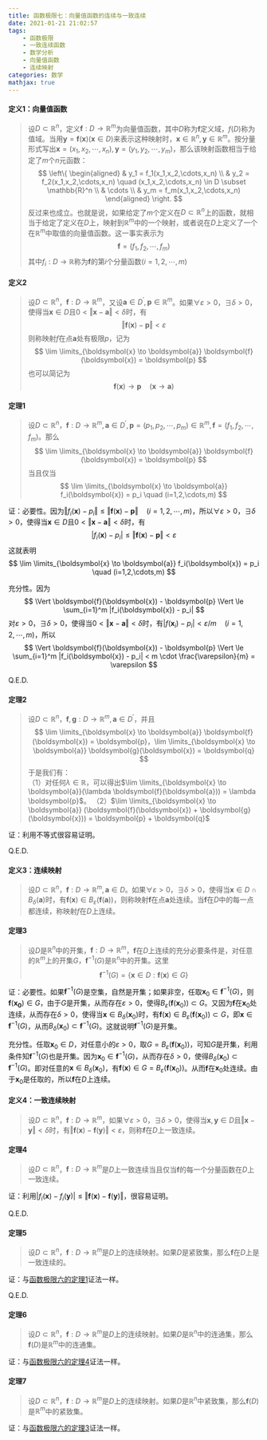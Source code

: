 ```yaml
---
title: 函数极限七：向量值函数的连续与一致连续
date: 2021-01-21 21:02:57
tags:
    - 函数极限
    - 一致连续函数
    - 数学分析
    - 向量值函数
    - 连续映射
categories: 数学
mathjax: true
---
```


#### 定义1：向量值函数
> 设$D \subset \mathbb{R}^n$，定义$\boldsymbol{f}: D \to \mathbb{R}^m$为向量值函数，其中$D$称为$\boldsymbol{f}$定义域，$f(D)$称为值域。当用$\boldsymbol{y} = \boldsymbol{f}(\boldsymbol{x})(\boldsymbol{x} \in D)$来表示这种映射时，$\boldsymbol{x} \in \mathbb{R}^n, \boldsymbol{y} \in \mathbb{R}^m$。按分量形式写出$\boldsymbol{x} = (x_1,x_2,\cdots,x_n), \boldsymbol{y}=(y_1,y_2,\cdots,y_m)$，那么该映射函数相当于给定了$m$个$n$元函数：
$$
\left\{
    \begin{aligned}
        & y_1 = f_1(x_1,x_2,\cdots,x_n) \\
        & y_2 = f_2(x_1,x_2,\cdots,x_n) \quad (x_1,x_2,\cdots,x_n) \in D \subset \mathbb{R}^n \\
        & \cdots \\
        & y_m = f_m(x_1,x_2,\cdots,x_n)
    \end{aligned}
\right.
$$
反过来也成立。也就是说，如果给定了$m$个定义在$D \subset \mathbb{R}^n$上的函数，就相当于给定了定义在$D$上，映射到$\mathbb{R}^m$中的一个映射，或者说在$D$上定义了一个在$\mathbb{R}^m$中取值的向量值函数。这一事实表示为
$$
    \boldsymbol{f} = (f_1,f_2,\cdots,f_m)
$$
其中$f_i: D \to \mathbb{R}$称为$\boldsymbol{f}$的第$i$个分量函数$(i=1,2,\cdots,m)$

<!--more-->

#### 定义2
> 设$D \subset \mathbb{R}^n$，$\boldsymbol{f}: D \to \mathbb{R}^m$，又设$\boldsymbol{a} \in D^\prime, \boldsymbol{p}\in \mathbb{R}^m$。如果$\forall \varepsilon > 0$，$\exists \delta > 0$，使得当$\boldsymbol{x} \in D$且$0 < \Vert \boldsymbol{x} - \boldsymbol{a} \Vert < \delta$时，有
$$
    \Vert \boldsymbol{f}(\boldsymbol{x}) - \boldsymbol{p} \Vert < \varepsilon
$$
则称映射$f$在点$\boldsymbol{a}$处有极限$p$，记为
$$
    \lim \limits_{\boldsymbol{x} \to \boldsymbol{a}} \boldsymbol{f}(\boldsymbol{x}) = \boldsymbol{p}
$$
也可以简记为
$$
    \boldsymbol{f}(\boldsymbol{x}) \to \boldsymbol{p} \quad (\boldsymbol{x} \to \boldsymbol{a})
$$


#### 定理1
> 设$D \subset \mathbb{R}^n$，$\boldsymbol{f}: D \to \mathbb{R}^m,\boldsymbol{a} \in D^\prime, \boldsymbol{p}=(p_1,p_2,\cdots,p_m)\in \mathbb{R}^m, \boldsymbol{f} = (f_1,f_2,\cdots,f_m)$。那么
$$
    \lim \limits_{\boldsymbol{x} \to \boldsymbol{a}} \boldsymbol{f}(\boldsymbol{x}) = \boldsymbol{p}
$$
当且仅当
$$
    \lim \limits_{\boldsymbol{x} \to \boldsymbol{a}} f_i(\boldsymbol{x}) = p_i \quad (i=1,2,\cdots,m)
$$

证：必要性。因为$\Vert f_i(\boldsymbol{x}) - p_i \Vert \le \Vert \boldsymbol{f}(\boldsymbol{x}) - \boldsymbol{p} \Vert \quad (i=1,2,\cdots,m)$，所以$\forall \varepsilon > 0$，$\exists \delta > 0$，使得当$\boldsymbol{x} \in D$且$0 < \Vert \boldsymbol{x} - \boldsymbol{a} \Vert < \delta$时，有
$$
    | f_i(\boldsymbol{x}) - p_i | \le \Vert \boldsymbol{f}(\boldsymbol{x}) - \boldsymbol{p} \Vert < \varepsilon
$$
这就表明
$$
    \lim \limits_{\boldsymbol{x} \to \boldsymbol{a}} f_i(\boldsymbol{x}) = p_i \quad (i=1,2,\cdots,m)
$$

充分性。因为
$$
    \Vert \boldsymbol{f}(\boldsymbol{x}) - \boldsymbol{p} \Vert \le \sum_{i=1}^m |f_i(\boldsymbol{x}) - p_i|
$$
对$\varepsilon > 0$，$\exists \delta > 0$，使得当$0 < \Vert \boldsymbol{x} - \boldsymbol{a} \Vert < \delta$时，有$|f(\boldsymbol{x}_i) - p_i| < \varepsilon / m \quad(i=1,2,\cdots,m)$，所以
$$
    \Vert \boldsymbol{f}(\boldsymbol{x}) - \boldsymbol{p} \Vert \le \sum_{i=1}^m |f_i(\boldsymbol{x}) - p_i| < m \cdot \frac{\varepsilon}{m} = \varepsilon
$$

Q.E.D.


#### 定理2
> 设$D \subset \mathbb{R}^n$，$\boldsymbol{f},\boldsymbol{g}: D \to \mathbb{R}^m,\boldsymbol{a} \in D^\prime$，并且
$$
    \lim \limits_{\boldsymbol{x} \to \boldsymbol{a}} \boldsymbol{f}(\boldsymbol{x}) = \boldsymbol{p}，\lim \limits_{\boldsymbol{x} \to \boldsymbol{a}} \boldsymbol{g}(\boldsymbol{x}) = \boldsymbol{q}
$$
于是我们有： <br/>
（1）对任何$\lambda \in \mathbb{R}$，可以得出$\lim \limits_{\boldsymbol{x} \to \boldsymbol{a}}(\lambda \boldsymbol{f}(\boldsymbol{a})) = \lambda \boldsymbol{p}$。
（2）$\lim \limits_{\boldsymbol{x} \to \boldsymbol{a}} (\boldsymbol{f}(\boldsymbol{x}) + \boldsymbol{g}(\boldsymbol{x})) = \boldsymbol{p} + \boldsymbol{q}$

证：利用不等式很容易证明。

Q.E.D.

#### 定义3：连续映射
> 设$D \subset \mathbb{R}^n$，$\boldsymbol{f}: D \to \mathbb{R}^m,\boldsymbol{a} \in D$。如果$\forall \varepsilon > 0$，$\exists \delta > 0$，使得当$\boldsymbol{x} \in D \cap B_\delta(\boldsymbol{a})$时，有$\boldsymbol{f}(\boldsymbol{x}) \in B_\varepsilon(\boldsymbol{f}(\boldsymbol{a}))$，则称映射$\boldsymbol{f}$在点$\boldsymbol{a}$处连续。当$\boldsymbol{f}$在$D$中的每一点都连续，称映射$f$在$D$上连续。


#### 定理3
> 设$D$是$\mathbb{R}^n$中的开集，$\boldsymbol{f}:D \to \mathbb{R}^m$，$\boldsymbol{f}$在$D$上连续的充分必要条件是，对任意的$\mathbb{R}^m$上的开集$G$，$\boldsymbol{f}^{-1}(G)$是$\mathbb{R}^n$中的开集。这里
$$
  \boldsymbol{f}^{-1}(G) = \{ \boldsymbol{x} \in D : \boldsymbol{f}(\boldsymbol{x}) \in G \}
$$

证：必要性。如果$\boldsymbol{f}^{-1}(G)$是空集，自然是开集；如果非空，任取$\boldsymbol{x}_0 \in \boldsymbol{f}^{-1}(G)$，则$\boldsymbol{f}(\boldsymbol{x_0}) \in G$，由于$G$是开集，从而存在$\varepsilon > 0$，使得$B_\varepsilon(\boldsymbol{f}(\boldsymbol{x}_0)) \subset G$。又因为$\boldsymbol{f}$在$\boldsymbol{x}_0$处连续，从而存在$\delta > 0$，使得当$\boldsymbol{x} \in B_\delta(\boldsymbol{x}_0)$时，有$\boldsymbol{f}(\boldsymbol{x}) \in B_\varepsilon(\boldsymbol{f}(\boldsymbol{x}_0)) \subset G$，即$\boldsymbol{x} \in \boldsymbol{f}^{-1}(G)$，从而$B_\delta(\boldsymbol{x}_0) \subset \boldsymbol{f}^{-1}(G)$。这就说明$\boldsymbol{f}^{-1}(G)$是开集。

充分性。任取$\boldsymbol{x}_0 \in D$，对任意小的$\varepsilon > 0$，取$G=B_\varepsilon(\boldsymbol{f}(\boldsymbol{x}_0))$，可知$G$是开集，利用条件知$\boldsymbol{f}^{-1}(G)$也是开集。因为$\boldsymbol{x}_0 \in \boldsymbol{f}^{-1}(G)$，从而存在$\delta > 0$，使得$B_\delta(\boldsymbol{x}_0) \subset \boldsymbol{f}^{-1}(G)$。即对任意的$\boldsymbol{x} \in B_\delta(\boldsymbol{x}_0)$，有$\boldsymbol{f}(\boldsymbol{x}) \in G = B_\varepsilon(\boldsymbol{f}(\boldsymbol{x}_0))$。从而$\boldsymbol{f}$在$\boldsymbol{x}_0$处连续。由于$\boldsymbol{x}_0$是任取的，所以$\boldsymbol{f}$在$D$上连续。


#### 定义4：一致连续映射
> 设$D \subset \mathbb{R}^n$，$\boldsymbol{f}: D \to \mathbb{R}^m$，如果$\forall \varepsilon > 0$，$\exists \delta> 0$，使得当$\boldsymbol{x},\boldsymbol{y} \in D$且$\Vert \boldsymbol{x} - \boldsymbol{y} \Vert < \delta$时，有$\Vert \boldsymbol{f}(\boldsymbol{x}) - \boldsymbol{f}(\boldsymbol{y}) \Vert < \varepsilon$，则称$\boldsymbol{f}$在$D$上一致连续。


#### 定理4
> 设$D \subset \mathbb{R}^n$，$\boldsymbol{f}: D \to \mathbb{R}^m$是$D$上一致连续当且仅当$\boldsymbol{f}$的每一个分量函数在$D$上一致连续。

证：利用$|f_i(\boldsymbol{x}) - f_i(\boldsymbol{y})| \le \Vert \boldsymbol{f}(\boldsymbol{x}) - \boldsymbol{f}(\boldsymbol{y}) \Vert$，很容易证明。

Q.E.D.


#### 定理5
> 设$D \subset \mathbb{R}^n$，$\boldsymbol{f}: D \to \mathbb{R}^m$是$D$上的连续映射。如果$D$是紧致集，那么$\boldsymbol{f}$在$D$上是一致连续的。

证：与[函数极限六的定理1](https://gamersover.github.io/2021/01/20/%E5%87%BD%E6%95%B0%E6%9E%81%E9%99%906/#%E5%AE%9A%E7%90%861)证法一样。

Q.E.D.

#### 定理6
> 设$D \subset \mathbb{R}^n$，$\boldsymbol{f}: D \to \mathbb{R}^m$是$D$上的连续映射。如果$D$是$\mathbb{R}^n$中的连通集，那么$\boldsymbol{f}(D)$是$\mathbb{R}^m$中的连通集。

证：与[函数极限六的定理4](https://gamersover.github.io/2021/01/20/%E5%87%BD%E6%95%B0%E6%9E%81%E9%99%906/#%E5%AE%9A%E7%90%864)证法一样。


#### 定理7
> 设$D \subset \mathbb{R}^n$，$\boldsymbol{f}: D \to \mathbb{R}^m$是$D$上的连续映射。如果$D$是$\mathbb{R}^n$中紧致集，那么$\boldsymbol{f}(D)$是$\mathbb{R}^m$中的紧致集。

证：与[函数极限六的定理3](https://gamersover.github.io/2021/01/20/%E5%87%BD%E6%95%B0%E6%9E%81%E9%99%906/#%E5%AE%9A%E7%90%863)证法一样。